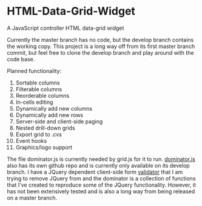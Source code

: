 # HTML-Data-Grid-Widget
A JavaScript controller HTML data-grid widget

Currently the master branch has no code, but the develop branch contains the working copy. This project is a long way off from 
its first master branch commit, but feel free to clone the develop branch and play around with the code base.

Planned functionality:
1) Sortable columns
2) Filterable columns
3) Reorderable columns
4) In-cells editing
5) Dynamically add new columns
6) Dynamically add new rows
7) Server-side and client-side paging
8) Nested drill-down grids
9) Export grid to .cvs
10) Event hooks
11) Graphics/logo support

The file dominator.js is currently needed by grid.js for it to run. [dominator.js](https://github.com/mosbymc/dominator) also has its own github repo and is currently 
only available on its develop branch. I have a JQuery dependent client-side form [validator](https://github.com/mosbymc/validator) that I am trying to remove JQuery 
from and the dominator is a collection of functions that I've created to reproduce some of the JQuery functionality. However, 
it has not been extensively tested and is also a long way from being released on a master branch.
